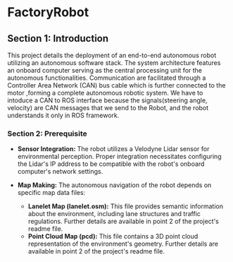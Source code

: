 
#  FactoryRobot

## Section 1: Introduction
This project details the deployment of an end-to-end autonomous robot utilizing an autonomous software stack. The system architecture features an onboard computer serving as the central processing unit for the autonomous functionalities. Communication are facilitated through a Controller Area Network (CAN) bus cable which is further connected to the motor ,forming a complete autonomous robotic system. We have to intoduce a CAN to ROS interface because the signals(steering angle, velocity) are CAN messages that  we send to the Robot, and the robot understands it only in ROS framework.

### Section 2: Prerequisite


* **Sensor Integration:** The robot utilizes a Velodyne Lidar sensor for environmental perception. Proper integration necessitates configuring the Lidar's IP address to be compatible with the robot's onboard computer's network settings.

* **Map Making:** The autonomous navigation of the robot depends on specific map data files:
    * **Lanelet Map (lanelet.osm):** This file provides semantic information about the environment, including lane structures and traffic regulations. Further details are available in point 2 of the project's readme file.
    * **Point Cloud Map (pcd):** This file contains a 3D point cloud representation of the environment's geometry. Further details are available in point 2 of the project's readme file.

